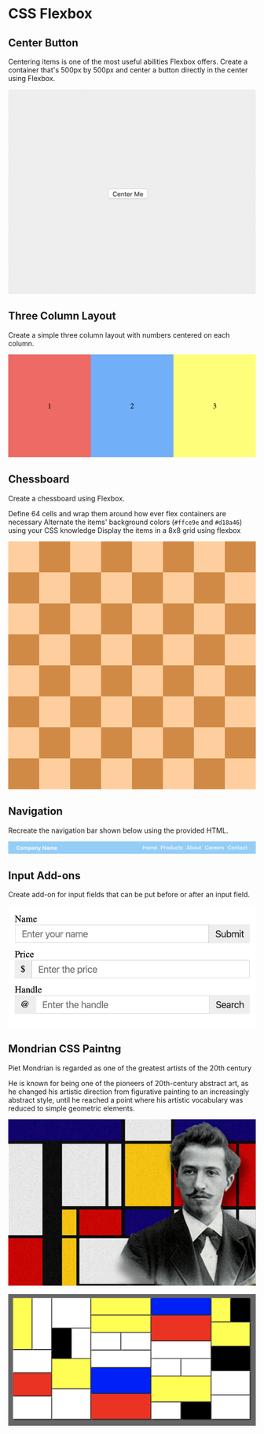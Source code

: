 # CSS Flexbox 


## Center Button 

Centering items is one of the most useful abilities Flexbox offers. Create a container that's 500px by 500px and center a button directly in the center using Flexbox.

![](./images/centerButton.png)


## Three Column Layout 

Create a simple three column layout with numbers centered on each column. 

![](./images/3columnLayout.png)

## Chessboard 

Create a chessboard using Flexbox.

Define 64 cells and wrap them around how ever flex containers are necessary
Alternate the items' background colors (`#ffce9e` and `#d18a46`) using your CSS knowledge
Display the items in a 8x8 grid using flexbox


![](./images/chessboard.png)


## Navigation 
Recreate the navigation bar shown below using the provided HTML.

![](./images/navigation.png)

## Input Add-ons 

Create add-on for input fields that can be put before or after an input field. 

![](./images/form.png)

## Mondrian CSS Paintng 

Piet Mondrian is regarded as one of the greatest artists of the 20th century 

He is known for being one of the pioneers of 20th-century abstract art, as he changed his artistic direction from figurative painting to an increasingly abstract style, until he reached a point where his artistic vocabulary was reduced to simple geometric elements. 

![](./images/mondrian.png)


![](./images/mondrian2.png)



